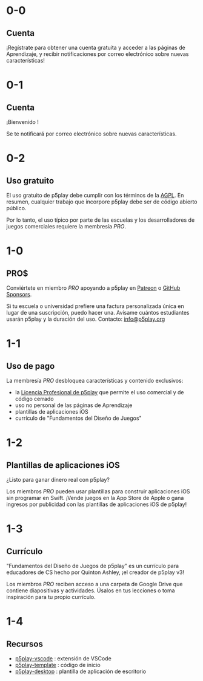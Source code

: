 # 0-0

## Cuenta

¡Regístrate para obtener una cuenta gratuita y acceder a las páginas de Aprendizaje, y recibir notificaciones por correo electrónico sobre nuevas características!

# 0-1

## Cuenta

¡Bienvenido <span id="username"></span>!

Se te notificará por correo electrónico sobre nuevas características.

# 0-2

## Uso gratuito

El uso gratuito de p5play debe cumplir con los términos de la [AGPL](https://github.com/quinton-ashley/p5play/blob/main/LICENSE.md). En resumen, cualquier trabajo que incorpore p5play debe ser de código abierto público.

Por lo tanto, el uso típico por parte de las escuelas y los desarrolladores de juegos comerciales requiere la membresía _PRO_.

# 1-0

## PRO$

Conviértete en miembro _PRO_ apoyando a p5play en [Patreon](https://www.patreon.com/p5play) o [GitHub Sponsors](https://github.com/sponsors/quinton-ashley).

Si tu escuela o universidad prefiere una factura personalizada única en lugar de una suscripción, puedo hacer una. Avísame cuántos estudiantes usarán p5play y la duración del uso. Contacto: [info@p5play.org](mailto:info@p5play.org)

# 1-1

## Uso de pago

La membresía _PRO_ desbloquea características y contenido exclusivos:

- la [Licencia Profesional de p5play](https://github.com/quinton-ashley/p5play-web/blob/main/pro/LICENSE.md) que permite el uso comercial y de código cerrado
- uso no personal de las páginas de Aprendizaje
- plantillas de aplicaciones iOS
- currículo de "Fundamentos del Diseño de Juegos"

# 1-2

## Plantillas de aplicaciones iOS

¿Listo para ganar dinero real con p5play?

Los miembros _PRO_ pueden usar plantillas para construir aplicaciones iOS sin programar en Swift. ¡Vende juegos en la App Store de Apple o gana ingresos por publicidad con las plantillas de aplicaciones iOS de p5play!

# 1-3

## Currículo

"Fundamentos del Diseño de Juegos de p5play" es un currículo para educadores de CS hecho por Quinton Ashley, ¡el creador de p5play v3!

Los miembros _PRO_ reciben acceso a una carpeta de Google Drive que contiene diapositivas y actividades. Úsalos en tus lecciones o toma inspiración para tu propio currículo.

# 1-4

## Recursos

- [p5play-vscode](https://github.com/quinton-ashley/p5play-vscode) : extensión de VSCode
- [p5play-template](https://github.com/quinton-ashley/p5play-template) : código de inicio
- [p5play-desktop](https://github.com/quinton-ashley/p5play-desktop) : plantilla de aplicación de escritorio
